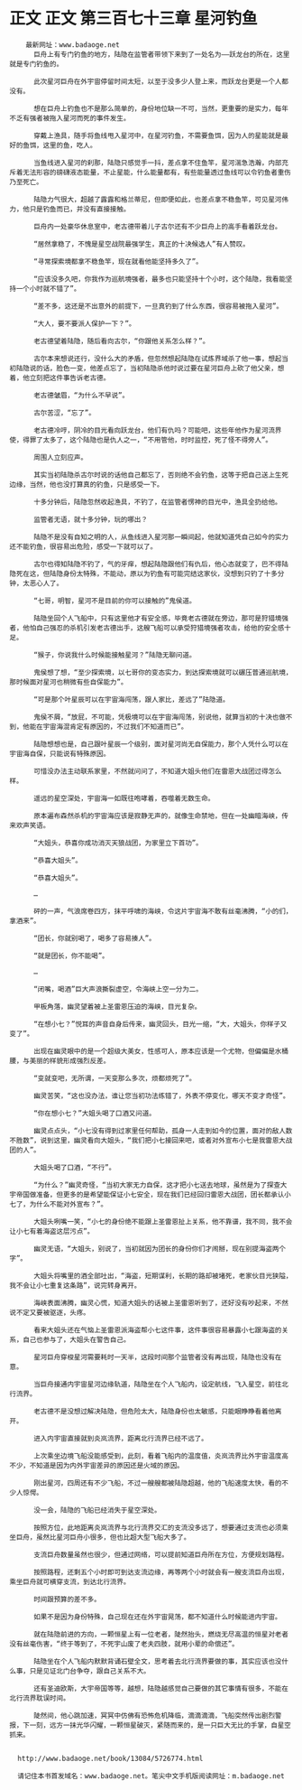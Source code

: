 # 正文 正文 第三百七十三章 星河钓鱼
        最新网址：www.badaoge.net
          巨舟上有专门钓鱼的地方，陆隐在监管者带领下来到了一处名为——跃龙台的所在，这里就是专门钓鱼的。
      
          此次星河巨舟在外宇宙停留时间太短，以至于没多少人登上来，而跃龙台更是一个人都没有。
      
          想在巨舟上钓鱼也不是那么简单的，身份地位缺一不可，当然，更重要的是实力，每年不乏有强者被拖入星河而死的事件发生。
      
          穿戴上渔具，随手将鱼线甩入星河中，在星河钓鱼，不需要鱼饵，因为人的星能就是最好的鱼饵，这里的鱼，吃人。
      
          当鱼线进入星河的刹那，陆隐只感觉手一抖，差点拿不住鱼竿，星河湍急浩瀚，内部充斥着无法形容的磅礴液态能量，不止星能，什么能量都有，有些能量透过鱼线可以令钓鱼者重伤乃至死亡。
      
          陆隐力气很大，超越了露露和格兰蒂尼，但即便如此，也差点拿不稳鱼竿，可见星河伟力，他只是钓鱼而已，并没有直接接触。
      
          巨舟内一处豪华休息室中，老古德带着儿子古尔还有不少巨舟上的高手看着跃龙台。
      
          “居然拿稳了，不愧是星空战院最强学生，真正的十决候选人”有人赞叹。
      
          “寻常探索境都拿不稳鱼竿，现在就看他能坚持多久了”。
      
          “应该没多久吧，你我作为巡航境强者，最多也只能坚持十个小时，这个陆隐，我看能坚持一个小时就不错了”。
      
          “差不多，这还是不出意外的前提下，一旦真钓到了什么东西，很容易被拖入星河”。
      
          “大人，要不要派人保护一下？”。
      
          老古德望着陆隐，随后看向古尔，“你跟他关系怎么样？”。
      
          古尔本来想说还行，没什么大的矛盾，但忽然想起陆隐在试炼界域杀了他一事，想起当初陆隐说的话，脸色一变，他差点忘了，当初陆隐杀他时说过要在星河巨舟上砍了他父亲，想着，他立刻把这件事告诉老古德。
      
          老古德皱眉，“为什么不早说”。
      
          古尔苦涩，“忘了”。
      
          老古德冷哼，阴冷的目光看向跃龙台，他们有仇吗？可能吧，这些年他作为星河流界使，得罪了太多了，这个陆隐也是仇人之一，“不用管他，时时监控，死了怪不得旁人”。
      
          周围人立刻应声。
      
          其实当初陆隐杀古尔时说的话他自己都忘了，否则绝不会钓鱼，这等于把自己送上生死边缘，当然，他也没打算真的钓鱼，只是感受一下。
      
          十多分钟后，陆隐忽然收起渔具，不钓了，在监管者愣神的目光中，渔具全扔给他。
      
          监管者无语，就十多分钟，玩的哪出？
      
          陆隐不是没有自知之明的人，从鱼线进入星河那一瞬间起，他就知道凭自己如今的实力还不能钓鱼，很容易出危险，感受一下就可以了。
      
          古尔也得知陆隐不钓了，气的牙痒，想起陆隐跟他们有仇后，他心态就变了，巴不得陆隐死在这，但陆隐身份太特殊，不能动，原以为钓鱼有可能完结这家伙，没想到只钓了十多分钟，太恶心人了。
      
          “七哥，明智，星河不是目前的你可以接触的”鬼侯道。
      
          陆隐坐回个人飞船中，只有这里他才有安全感，毕竟老古德就在旁边，那可是狩猎境强者，他怕自己强忍的杀机引发老古德出手，这艘飞船可以承受狩猎境强者攻击，给他的安全感十足。
      
          “猴子，你说我什么时候能接触星河？”陆隐无聊问道。
      
          鬼侯想了想，“至少探索境，以七哥你的变态实力，到达探索境就可以碾压普通巡航境，那时候面对星河也稍微有些自保能力”。
      
          “可是那个叶星辰可以在宇宙海闯荡，跟人家比，差远了”陆隐道。
      
          鬼侯不屑，“放屁，不可能，凭极境可以在宇宙海闯荡，别说他，就算当初的十决也做不到，他能在宇宙海混肯定有原因的，不过我们不知道而已”。
      
          陆隐想想也是，自己跟叶星辰一个级别，面对星河尚无自保能力，那个人凭什么可以在宇宙海自保，只能说有特殊原因。
      
          可惜没办法主动联系家里，不然就问问了，不知道大姐头他们在雷恩大战团过得怎么样。
      
          遥远的星空深处，宇宙海一如既往咆哮着，吞噬着无数生命。
      
          原本遍布森然杀机的宇宙海应该是寂静无声的，就像生命禁地，但在一处幽暗海峡，传来欢声笑语。
      
          “大姐头，恭喜你成功消灭天狼战团，为家里立下首功”。
      
          “恭喜大姐头”。
      
          “恭喜大姐头”。
      
          …
      
          砰的一声，气浪席卷四方，抹平呼啸的海峡，令这片宇宙海不敢有丝毫沸腾，“小的们，拿酒来”。
      
          “团长，你就别喝了，喝多了容易揍人”。
      
          “就是团长，你不能喝”。
      
          …
      
          “闭嘴，喝酒”巨大声浪撕裂虚空，令海峡上空一分为二。
      
          甲板角落，幽灵望着被上圣雷恩压迫的海峡，目光复杂。
      
          “在想小七？”悦耳的声音自身后传来，幽灵回头，目光一缩，“大，大姐头，你样子又变了”。
      
          出现在幽灵眼中的是一个超级大美女，性感可人，原本应该是一个尤物，但偏偏是水桶腰，与美丽的样貌形成强烈反差。
      
          “变就变吧，无所谓，一天变那么多次，烦都烦死了”。
      
          幽灵苦笑，“这也没办法，谁让您当初功法练错了，外表不停变化，哪天不变才奇怪”。
      
          “你在想小七？”大姐头喝了口酒又问道。
      
          幽灵点点头，“小七没有得到过家里任何帮助，孤身一人走到如今的位置，面对的敌人数不胜数”，说到这里，幽灵看向大姐头，“我们把小七接回来吧，或者对外宣布小七是我雷恩大战团的人”。
      
          大姐头喝了口酒，“不行”。
      
          “为什么？”幽灵奇怪，“当初大家无力自保，这才把小七送去地球，虽然是为了探查大宇帝国做准备，但更多的是希望能保证小七安全，现在我们已经回归雷恩大战团，团长都承认小七了，为什么不能对外宣布？”。
      
          大姐头咧嘴一笑，“小七的身份绝不能跟上圣雷恩扯上关系，他不靠谱，我不同，我不会让小七有着海盗这层污点”。
      
          幽灵无语，“大姐头，别说了，当初就因为团长的身份你们才闹掰，现在别提海盗两个字”。
      
          大姐头将嘴里的酒全部吐出，“海盗，短期谋利，长期的路却被堵死，老家伙目光狭隘，我不会让小七重复这条路”，说完转身离开。
      
          海峡表面沸腾，幽灵心慌，知道大姐头的话被上圣雷恩听到了，还好没有吵起来，不然说不定又要被驱逐，头疼。
      
          看来大姐头还在气恼上圣雷恩派海盗帮小七这件事，这件事很容易暴露小七跟海盗的关系，自己也参与了，大姐头在警告自己。
      
          星河巨舟穿梭星河需要耗时一天半，这段时间那个监管者没有再出现，陆隐也没有在意。
      
          当巨舟接通内宇宙星河边缘轨道，陆隐坐在个人飞船内，设定航线，飞入星空，前往北行流界。
      
          老古德不是没想过解决陆隐，但危险太大，陆隐身份也太敏感，只能眼睁睁看着他离开。
      
          进入内宇宙直接就到炎岚流界，距离北行流界已经不远了。
      
          上次乘坐边境飞船没能感受到，此刻，看着飞船内的温度值，炎岚流界比外宇宙温度高不少，不知道是因为内外宇宙差异的原因还是火域的原因。
      
          刚出星河，四周还有不少飞船，不过一艘艘都被陆隐超越，他的飞船速度太快，看的不少人惊愕。
      
          没一会，陆隐的飞船已经消失于星空深处。
      
          按照方位，此地距离炎岚流界与北行流界交汇的支流没多远了，想要通过支流也必须乘坐巨舟，虽然比星河巨舟小很多，但也比超大型飞船大多了。
      
          支流巨舟数量虽然也很少，但通过网络，可以提前知道巨舟所在方位，方便规划路程。
      
          按照路程，还剩五个小时即可到达支流边缘，再等两个小时就会有一艘支流巨舟出现，乘坐巨舟就可横穿支流，到达北行流界。
      
          时间跟预算的差不多。
      
          如果不是因为身份特殊，自己现在还在外宇宙晃荡，都不知道什么时候能进内宇宙。
      
          就在陆隐前进的方向，一颗恒星上有一位老者，陡然抬头，燃烧无尽高温的恒星对老者没有丝毫伤害，“终于等到了，不死宇山废了老夫四肢，就用小辈的命偿还”。
      
          陆隐坐在个人飞船内默默背诵石壁全文，思考着去北行流界要做的事，其实应该也没什么事，只是见证北门台争夺，跟自己关系不大。
      
          还有圣迪欧斯，大宇帝国等等，越想，陆隐越感觉自己要做的其它事情有很多，不能在北行流界耽误时间。
      
          陡然间，他心跳加速，冥冥中仿佛有恐怖危机降临，滴滴滴滴，飞船突然传出剧烈警报，下一刻，远方一抹光华闪耀，一颗恒星破灭，紧随而来的，是一只巨大无比的手掌，自星空抓来。
      
      
      http://www.badaoge.net/book/13084/5726774.html
      
      请记住本书首发域名：www.badaoge.net。笔尖中文手机版阅读网址：m.badaoge.net